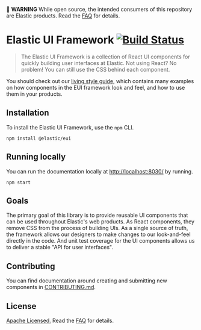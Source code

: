 🚨 **WARNING** While open source, the intended consumers of this repository are Elastic products. Read the [FAQ][faq] for details.

# Elastic UI Framework [![Build Status][ci-badge]][ci-site]

> The Elastic UI Framework is a collection of React UI components for quickly building user interfaces
> at Elastic. Not using React? No problem! You can still use the CSS behind each component.

You should check out our [living style guide][docs], which contains many examples on how components in the EUI framework look and feel, and how to use them in your products.

## Installation

To install the Elastic UI Framework, use the `npm` CLI.

```
npm install @elastic/eui
```

## Running locally

You can run the documentation locally at [http://localhost:8030/](http://localhost:8030/) by running.

```
npm start
```

## Goals

The primary goal of this library is to provide reusable UI components that can be used throughout
Elastic's web products. As React components, they remove CSS from the process of building UIs.
As a single source of truth, the framework allows our designers to make changes to our look-and-feel
directly in the code. And unit test coverage for the UI components allows us to deliver a stable
"API for user interfaces".

## Contributing

You can find documentation around creating and submitting new components in [CONTRIBUTING.md](CONTRIBUTING.md).

## License

[Apache Licensed.][license] Read the [FAQ][faq] for details.

[license]: LICENSE.md
[faq]: FAQ.md
[docs]: https://elastic.github.io/eui/
[ci-badge]: https://travis-ci.org/elastic/eui.svg?branch=master
[ci-site]: https://travis-ci.org/elastic/eui
